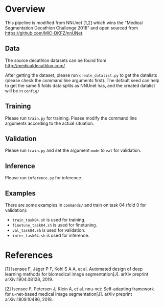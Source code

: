 # Overview
This pipeline is modified from NNUnet [1,2] which wins the "Medical Segmentation Decathlon Challenge 2018" and open sourced from https://github.com/MIC-DKFZ/nnUNet.

## Data
The source decathlon datasets can be found from http://medicaldecathlon.com/.

After getting the dataset, please run `create_datalist.py` to get the datalists (please check the command line arguments first). The default seed can help to get the same 5 folds data splits as NNUnet has, and the created datalist will be in `config/`

## Training
Please run `train.py` for training. Please modify the command line arguments according
to the actual situation.

## Validation
Please run `train.py` and set the argument `mode` to `val` for validation.

## Inference
Please run `inference.py` for inference.

## Examples
There are some examples in `commands/` and train on task 04 (fold 0 for validation):

- `train_task04.sh` is used for training.
- `finetune_task04.sh` is used for finetuning.
- `val_task04.sh` is used for validation.
- `infer_task04.sh` is used for inference.

# References
[1] Isensee F, Jäger P F, Kohl S A A, et al. Automated design of deep learning methods for biomedical image segmentation[J]. arXiv preprint arXiv:1904.08128, 2019.

[2] Isensee F, Petersen J, Klein A, et al. nnu-net: Self-adapting framework for u-net-based medical image segmentation[J]. arXiv preprint arXiv:1809.10486, 2018.
